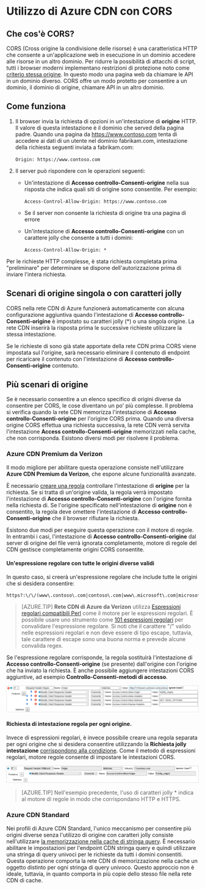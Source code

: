 <properties
    pageTitle="Usa CDN Azure con CORS | Microsoft Azure"
    description="Informazioni su come utilizzare il Azure contenuti rete (CDN) a con la condivisione delle risorse tra origine (CORS)."
    services="cdn"
    documentationCenter=""
    authors="camsoper"
    manager="erikre"
    editor=""/>

<tags
    ms.service="cdn"
    ms.workload="tbd"
    ms.tgt_pltfrm="na"
    ms.devlang="na"
    ms.topic="article"
    ms.date="09/30/2016"
    ms.author="casoper"/>
    
# <a name="using-azure-cdn-with-cors"></a>Utilizzo di Azure CDN con CORS     

## <a name="what-is-cors"></a>Che cos'è CORS?

CORS (Cross origine la condivisione delle risorse) è una caratteristica HTTP che consente a un'applicazione web in esecuzione in un dominio accedere alle risorse in un altro dominio. Per ridurre la possibilità di attacchi di script, tutti i browser moderni implementano restrizioni di protezione noto come [criterio stessa origine](http://www.w3.org/Security/wiki/Same_Origin_Policy).  In questo modo una pagina web da chiamare le API in un dominio diverso.  CORS offre un modo protetto per consentire a un dominio, il dominio di origine, chiamare API in un altro dominio.
 
## <a name="how-it-works"></a>Come funziona
1.  Il browser invia la richiesta di opzioni in un'intestazione di **origine** HTTP. Il valore di questa intestazione è il dominio che served della pagina padre. Quando una pagina da https://www.contoso.com tenta di accedere ai dati di un utente nel dominio fabrikam.com, intestazione della richiesta seguenti inviata a fabrikam.com: 
    
    `Origin: https://www.contoso.com`
 
2.  Il server può rispondere con le operazioni seguenti:
    - Un'intestazione di **Accesso controllo-Consenti-origine** nella sua risposta che indica quali siti di origine sono consentite. Per esempio:
        
        `Access-Control-Allow-Origin: https://www.contoso.com`
        
    - Se il server non consente la richiesta di origine tra una pagina di errore
    - Un'intestazione di **Accesso controllo-Consenti-origine** con un carattere jolly che consente a tutti i domini:
        
        `Access-Control-Allow-Origin: *`
 
Per le richieste HTTP complesse, è stata richiesta completata prima "preliminare" per determinare se dispone dell'autorizzazione prima di inviare l'intera richiesta.
 
## <a name="wildcard-or-single-origin-scenarios"></a>Scenari di origine singola o con caratteri jolly

CORS nella rete CDN di Azure funzionerà automaticamente con alcuna configurazione aggiuntiva quando l'intestazione di **Accesso controllo-Consenti-origine** è impostato su caratteri jolly (*) o una singola origine.  La rete CDN inserirà la risposta prima le successive richieste utilizzare la stessa intestazione.
 
Se le richieste di sono già state apportate della rete CDN prima CORS viene impostata sul l'origine, sarà necessario eliminare il contenuto di endpoint per ricaricare il contenuto con l'intestazione di **Accesso controllo-Consenti-origine** contenuto.
 
## <a name="multiple-origin-scenarios"></a>Più scenari di origine

Se è necessario consentire a un elenco specifico di origini diverse da consentire per CORS, le cose diventano un po' più complesse. Il problema si verifica quando la rete CDN memorizza l'intestazione di **Accesso controllo-Consenti-origine** per l'origine CORS prima.  Quando una diversa origine CORS effettua una richiesta successiva, la rete CDN verrà servita l'intestazione **Access controllo-Consenti-origine** memorizzati nella cache, che non corrisponda.  Esistono diversi modi per risolvere il problema.
 
### <a name="azure-cdn-premium-from-verizon"></a>Azure CDN Premium da Verizon

Il modo migliore per abilitare questa operazione consiste nell'utilizzare **Azure CDN Premium da Verizon**, che espone alcune funzionalità avanzate. 
 
È necessario [creare una regola](cdn-rules-engine.md) controllare l'intestazione di **origine** per la richiesta.  Se si tratta di un'origine valida, la regola verrà impostato l'intestazione di **Accesso controllo-Consenti-origine** con l'origine fornita nella richiesta di.  Se l'origine specificato nell'intestazione di **origine** non è consentito, la regola deve omettere l'intestazione di **Accesso controllo-Consenti-origine** che il browser rifiutare la richiesta. 
 
Esistono due modi per eseguire questa operazione con il motore di regole.  In entrambi i casi, l'intestazione di **Accesso controllo-Consenti-origine** dal server di origine del file verrà ignorata completamente, motore di regole del CDN gestisce completamente origini CORS consentite.

#### <a name="one-regular-expression-with-all-valid-origins"></a>Un'espressione regolare con tutte le origini diverse validi
 
In questo caso, si creerà un'espressione regolare che include tutte le origini che si desidera consentire: 

    https?:\/\/(www\.contoso\.com|contoso\.com|www\.microsoft\.com|microsoft.com\.com)$
 
> [AZURE.TIP] **Rete CDN di Azure da Verizon** utilizza [Espressioni regolari compatibili Perl](http://pcre.org/) come il motore per le espressioni regolari.  È possibile usare uno strumento come [101 espressioni regolari](https://regex101.com/) per convalidare l'espressione regolare.  Si noti che il carattere "/" valido nelle espressioni regolari e non deve essere di tipo escape, tuttavia, tale carattere di escape sono una buona norma e prevede alcune convalida regex.

Se l'espressione regolare corrisponde, la regola sostituirà l'intestazione di **Accesso controllo-Consenti-origine** (se presente) dall'origine con l'origine che ha inviato la richiesta.  È anche possibile aggiungere intestazioni CORS aggiuntive, ad esempio **Controllo-Consenti-metodi di accesso**.

![Esempio di regole con espressioni regolari](./media/cdn-cors/cdn-cors-regex.png)
 
#### <a name="request-header-rule-for-each-origin"></a>Richiesta di intestazione regola per ogni origine.

Invece di espressioni regolari, è invece possibile creare una regola separata per ogni origine che si desidera consentire utilizzando la **Richiesta jolly intestazione** [corrispondono alla condizione](https://msdn.microsoft.com/library/mt757336.aspx#Anchor_1). Come il metodo di espressioni regolari, motore regole consente di impostare le intestazioni CORS. 
  
![Esempio di regole senza espressioni regolari](./media/cdn-cors/cdn-cors-no-regex.png)

> [AZURE.TIP] Nell'esempio precedente, l'uso di caratteri jolly * indica al motore di regole in modo che corrispondano HTTP e HTTPS.
 
### <a name="azure-cdn-standard"></a>Azure CDN Standard

Nei profili di Azure CDN Standard, l'unico meccanismo per consentire più origini diverse senza l'utilizzo di origine con caratteri jolly consiste nell'utilizzare [la memorizzazione nella cache di stringa query](cdn-query-string.md).  È necessario abilitare le impostazioni per l'endpoint CDN stringa query e quindi utilizzare una stringa di query univoci per le richieste da tutti i domini consentiti. Questa operazione comporta la rete CDN di memorizzazione nella cache un oggetto distinto per ogni stringa di query univoco. Questo approccio non è ideale, tuttavia, in quanto comporta in più copie dello stesso file nella rete CDN di cache.  

